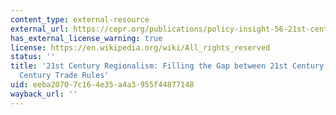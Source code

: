 ```yaml
---
content_type: external-resource
external_url: https://cepr.org/publications/policy-insight-56-21st-century-regionalism-filling-gap-between-21st-century-trade-and
has_external_license_warning: true
license: https://en.wikipedia.org/wiki/All_rights_reserved
status: ''
title: '21st Century Regionalism: Filling the Gap between 21st Century Trade and 20th
  Century Trade Rules'
uid: eeba2070-7c16-4e35-a4a3-955f44877148
wayback_url: ''
---
```

